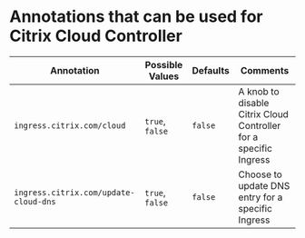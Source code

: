 # Annotations that can be used for Citrix Cloud Controller

| Annotation | Possible Values | Defaults | Comments | 
| --- | --- | --- | --- |
| `ingress.citrix.com/cloud` | `true`, `false` | `false` | A knob to disable Citrix Cloud Controller for a specific Ingress |
| `ingress.citrix.com/update-cloud-dns` | `true`, `false` | `false` | Choose to update DNS entry for a specific Ingress |

